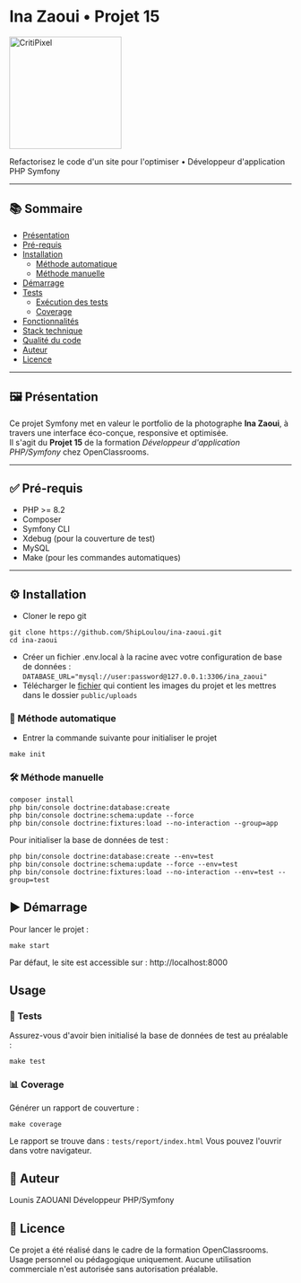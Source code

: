 # Ina Zaoui • Projet 15

<img src="../public/images/home.jpeg" alt="CritiPixel" width="200" />

Refactorisez le code d'un site pour l'optimiser • Développeur d'application PHP Symfony

---

## 📚 Sommaire

- [Présentation](#présentation)
- [Pré-requis](#pré-requis)
- [Installation](#installation)
  - [Méthode automatique](#méthode-automatique)
  - [Méthode manuelle](#méthode-manuelle)
- [Démarrage](#démarrage)
- [Tests](#tests)
  - [Exécution des tests](#exécution-des-tests)
  - [Coverage](#coverage)
- [Fonctionnalités](#fonctionnalités)
- [Stack technique](#stack-technique)
- [Qualité du code](#qualité-du-code)
- [Auteur](#auteur)
- [Licence](#licence)

---

## 🖼️ Présentation

Ce projet Symfony met en valeur le portfolio de la photographe **Ina Zaoui**, à travers une interface éco-conçue, responsive et optimisée.  
Il s'agit du **Projet 15** de la formation *Développeur d'application PHP/Symfony* chez OpenClassrooms.

---

## ✅ Pré-requis

- PHP >= 8.2
- Composer
- Symfony CLI
- Xdebug (pour la couverture de test)
- MySQL
- Make (pour les commandes automatiques)

---

## ⚙️ Installation

- Cloner le repo git
```
git clone https://github.com/ShipLoulou/ina-zaoui.git
cd ina-zaoui
```
- Créer un fichier .env.local à la racine avec votre configuration de base de données : 
`DATABASE_URL="mysql://user:password@127.0.0.1:3306/ina_zaoui"`
- Télécharger le [fichier](https://www.swisstransfer.com/d/6a9da88e-d768-4d92-b4a2-48b8f41d3737) qui contient les images du projet et les mettres dans le dossier `public/uploads`

### 🔁 Méthode automatique
- Entrer la commande suivante pour initialiser le projet
```
make init
```

### 🛠️ Méthode manuelle
```
composer install
php bin/console doctrine:database:create
php bin/console doctrine:schema:update --force
php bin/console doctrine:fixtures:load --no-interaction --group=app
```
Pour initialiser la base de données de test :
```
php bin/console doctrine:database:create --env=test
php bin/console doctrine:schema:update --force --env=test
php bin/console doctrine:fixtures:load --no-interaction --env=test --group=test
```


## ▶️ Démarrage

Pour lancer le projet :
```
make start
```
Par défaut, le site est accessible sur : http://localhost:8000

## Usage 

### 🧪 Tests

Assurez-vous d'avoir bien initialisé la base de données de test au préalable :
```
make test
```

### 📊 Coverage

Générer un rapport de couverture :
```
make coverage
```
Le rapport se trouve dans : `tests/report/index.html`
Vous pouvez l'ouvrir dans votre navigateur.

## 👤 Auteur
Lounis ZAOUANI
Développeur PHP/Symfony

## 📄 Licence
Ce projet a été réalisé dans le cadre de la formation OpenClassrooms.
Usage personnel ou pédagogique uniquement.
Aucune utilisation commerciale n'est autorisée sans autorisation préalable.